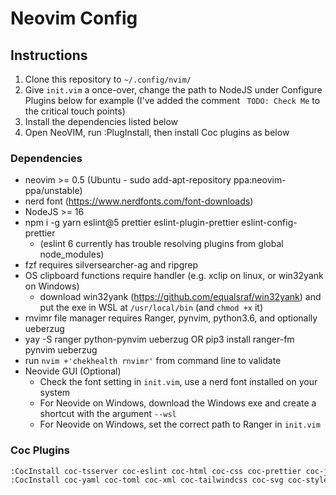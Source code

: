 # Neovim Config

## Instructions

1. Clone this repository to `~/.config/nvim/`
2. Give `init.vim` a once-over, change the path to NodeJS under Configure Plugins below for example (I've added the comment ` TODO: Check Me` to the critical touch points)
3. Install the dependencies listed below
4. Open NeoVIM, run :PlugInstall, then install Coc plugins as below

### Dependencies

- neovim >= 0.5 (Ubuntu - sudo add-apt-repository ppa:neovim-ppa/unstable)
- nerd font (https://www.nerdfonts.com/font-downloads)
- NodeJS >= 16
- npm i -g yarn eslint@5 prettier eslint-plugin-prettier eslint-config-prettier
  - (eslint 6 currently has trouble resolving plugins from global node_modules)
- fzf requires silversearcher-ag and ripgrep
- OS clipboard functions require handler (e.g. xclip on linux, or win32yank on Windows)
  - download win32yank (https://github.com/equalsraf/win32yank) and put the exe in WSL at `/usr/local/bin` (and `chmod +x` it)
- rnvimr file manager requires Ranger, pynvim, python3.6, and optionally ueberzug
- yay -S ranger python-pynvim ueberzug OR pip3 install ranger-fm pynvim ueberzug
- run `nvim +'chekhealth rnvimr'` from command line to validate
- Neovide GUI (Optional)
  - Check the font setting in `init.vim`, use a nerd font installed on your system
  - For Neovide on Windows, download the Windows exe and create a shortcut with the argument `--wsl`
  - For Neovide on Windows, set the correct path to Ranger in `init.vim`

### Coc Plugins

```txt
:CocInstall coc-tsserver coc-eslint coc-html coc-css coc-prettier coc-json coc-markdownlint coc-highlight coc-jest coc-marketplace
:CocInstall coc-yaml coc-toml coc-xml coc-tailwindcss coc-svg coc-styled-components coc-docker coc-snippets coc-git
```
